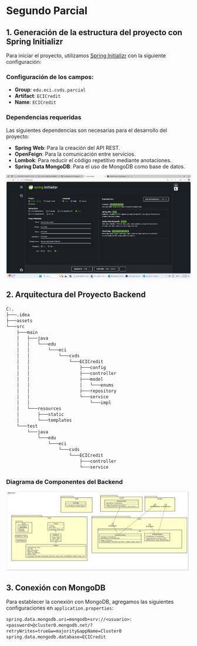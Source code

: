 # Segundo Parcial
## 1. Generación de la estructura del proyecto con Spring Initializr

Para iniciar el proyecto, utilizamos [Spring Initializr](https://start.spring.io/) con la siguiente configuración:

### **Configuración de los campos:**
- **Group**: `edu.eci.cvds.parcial`
- **Artifact**: `ECICredit`
- **Name**: `ECICredit`

### **Dependencias requeridas**
Las siguientes dependencias son necesarias para el desarrollo del proyecto:
- **Spring Web**: Para la creación del API REST.
- **OpenFeign**: Para la comunicación entre servicios.
- **Lombok**: Para reducir el código repetitivo mediante anotaciones.
- **Spring Data MongoDB**: Para el uso de MongoDB como base de datos.

![springInitalizr.png](assets%2Fimgs%2FspringInitalizr.png)

## 2. Arquitectura del Proyecto Backend
```
C:.
├───.idea
├───assets
└───src
    ├───main
    │   ├───java
    │   │   └───edu
    │   │       └───eci
    │   │           └───cvds
    │   │               └───ECICredit
    │   │                   ├───config
    │   │                   ├───controller
    │   │                   ├───model
    │   │                   │   └───enums
    │   │                   ├───repository
    │   │                   └───service
    │   │                       └───impl
    │   └───resources
    │       ├───static
    │       └───templates
    └───test
        └───java
            └───edu
                └───eci
                    └───cvds
                        └───ECICredit
                            ├───controller
                            └───service
```

### **Diagrama de Componentes del Backend**
![componentes.jpg](assets%2Fimgs%2Fcomponentes.jpg)

## 3. Conexión con MongoDB
Para establecer la conexión con MongoDB, agregamos las siguientes configuraciones en `application.properties`:

```properties
spring.data.mongodb.uri=mongodb+srv://<usuario>:<password>@cluster0.mongodb.net/?retryWrites=true&w=majority&appName=Cluster0
spring.data.mongodb.database=ECICredit
```

